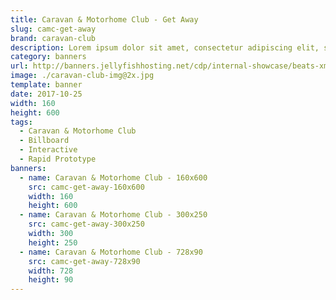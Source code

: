 ```yaml
---
title: Caravan & Motorhome Club - Get Away
slug: camc-get-away
brand: caravan-club
description: Lorem ipsum dolor sit amet, consectetur adipiscing elit, sed do eiusmod tempor incididunt ut labore et dolore magna aliqua.
category: banners
url: http://banners.jellyfishhosting.net/cdp/internal-showcase/beats-xmas-selector/#970x250-v1
image: ./caravan-club-img@2x.jpg
template: banner
date: 2017-10-25
width: 160
height: 600
tags:
  - Caravan & Motorhome Club
  - Billboard
  - Interactive
  - Rapid Prototype
banners:
  - name: Caravan & Motorhome Club - 160x600
    src: camc-get-away-160x600
    width: 160
    height: 600
  - name: Caravan & Motorhome Club - 300x250
    src: camc-get-away-300x250
    width: 300
    height: 250
  - name: Caravan & Motorhome Club - 728x90
    src: camc-get-away-728x90
    width: 728
    height: 90
---
```

